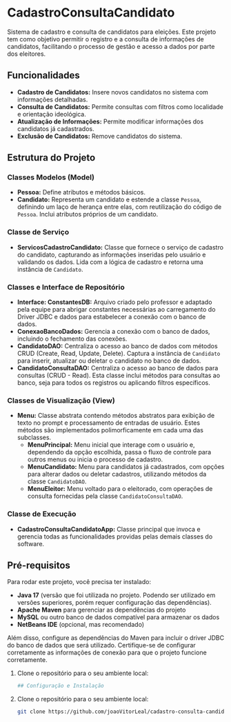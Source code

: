 # CadastroConsultaCandidato

Sistema de cadastro e consulta de candidatos para eleições. Este projeto tem como objetivo permitir o registro e a consulta de informações de candidatos, facilitando o processo de gestão e acesso a dados por parte dos eleitores.

## Funcionalidades

- **Cadastro de Candidatos:** Insere novos candidatos no sistema com informações detalhadas.
- **Consulta de Candidatos:** Permite consultas com filtros como localidade e orientação ideológica.
- **Atualização de Informações:** Permite modificar informações dos candidatos já cadastrados.
- **Exclusão de Candidatos:** Remove candidatos do sistema.

## Estrutura do Projeto

### Classes Modelos (Model)
- **Pessoa:** Define atributos e métodos básicos.
- **Candidato:** Representa um candidato e estende a classe `Pessoa`, definindo um laço de herança entre elas, com reutilização do código de `Pessoa`. Inclui atributos próprios de um candidato.

### Classe de Serviço
- **ServicosCadastroCandidato:** Classe que fornece o serviço de cadastro do candidato, capturando as informações inseridas pelo usuário e validando os dados. Lida com a lógica de cadastro e retorna uma instância de `Candidato`.

### Classes e Interface de Repositório
- **Interface: ConstantesDB:** Arquivo criado pelo professor e adaptado pela equipe para abrigar constantes necessárias ao carregamento do Driver JDBC e dados para estabelecer a conexão com o banco de dados.
- **ConexaoBancoDados:** Gerencia a conexão com o banco de dados, incluindo o fechamento das conexões.
- **CandidatoDAO:** Centraliza o acesso ao banco de dados com métodos CRUD (Create, Read, Update, Delete). Captura a instância de `Candidato` para inserir, atualizar ou deletar o candidato no banco de dados.
- **CandidatoConsultaDAO:** Centraliza o acesso ao banco de dados para consultas (CRUD - Read). Esta classe inclui métodos para consultas ao banco, seja para todos os registros ou aplicando filtros específicos.

### Classes de Visualização (View)
- **Menu:** Classe abstrata contendo métodos abstratos para exibição de texto no prompt e processamento de entradas de usuário. Estes métodos são implementados polimorficamente em cada uma das subclasses.
   - **MenuPrincipal:** Menu inicial que interage com o usuário e, dependendo da opção escolhida, passa o fluxo de controle para outros menus ou inicia o processo de cadastro.
   - **MenuCandidato:** Menu para candidatos já cadastrados, com opções para alterar dados ou deletar cadastros, utilizando métodos da classe `CandidatoDAO`.
   - **MenuEleitor:** Menu voltado para o eleitorado, com operações de consulta fornecidas pela classe `CandidatoConsultaDAO`.

### Classe de Execução
- **CadastroConsultaCandidatoApp:** Classe principal que invoca e gerencia todas as funcionalidades providas pelas demais classes do software.

## Pré-requisitos

Para rodar este projeto, você precisa ter instalado:

- **Java 17** (versão que foi utilizada no projeto. Podendo ser utilizado em versões superiores, porém requer configuração das dependências).
- **Apache Maven** para gerenciar as dependências do projeto
- **MySQL** ou outro banco de dados compatível para armazenar os dados
- **NetBeans IDE** (opcional, mas recomendado)

Além disso, configure as dependências do Maven para incluir o driver JDBC do banco de dados que será utilizado. Certifique-se de configurar corretamente as informações de conexão para que o projeto funcione corretamente.

1. Clone o repositório para o seu ambiente local:
   ```bash
   ## Configuração e Instalação

1. Clone o repositório para o seu ambiente local:
   ```bash
   git clone https://github.com/joaoVitorLeal/cadastro-consulta-candidato.git

